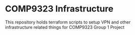 # COMP9323 Infrastructure
This repository holds terraform scripts to setup VPN and other infrastructure related things for COMP9323 Group 1 Project

